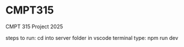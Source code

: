 # CMPT315
CMPT 315 Project
2025
 

steps to run:
cd into server folder
in vscode terminal type: npm run dev